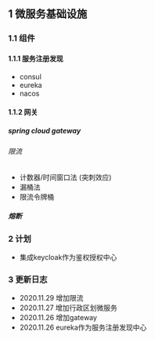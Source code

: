 ## 1 微服务基础设施

### 1.1 组件

#### 1.1.1 服务注册发现

- consul
- eureka
- nacos

#### 1.1.2 网关

##### spring cloud gateway

###### 限流

- 计数器/时间窗口法 (突刺效应)
- 漏桶法
- 限流令牌桶

##### 熔断


### 2 计划

- 集成keycloak作为鉴权授权中心

### 3 更新日志

- 2020.11.29 增加限流
- 2020.11.27 增加行政区划微服务
- 2020.11.26 增加gateway
- 2020.11.26 eureka作为服务注册发现中心
